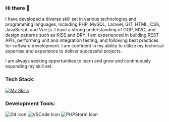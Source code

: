 ### Hi there 👋

<!--
**ojcis/ojcis** is a ✨ _special_ ✨ repository because its `README.md` (this file) appears on your GitHub profile.

Here are some ideas to get you started:

- 🔭 I’m currently working on ...
- 🌱 I’m currently learning ...
- 👯 I’m looking to collaborate on ...
- 🤔 I’m looking for help with ...
- 💬 Ask me about ...
- 📫 How to reach me: ...
- 😄 Pronouns: ...
- ⚡ Fun fact: ...
-->
I have developed a diverse skill set in various technologies and programming languages, including PHP, MySQL, Laravel, GIT, HTML, CSS, JavaScript, and Vue.js. I have a strong understanding of OOP, MVC, and design patterns such as KISS and DRY. I am experienced in building REST APIs, performing unit and integration testing, and following best practices for software development. I am confident in my ability to utilize my technical expertise and experience to deliver successful projects.

I am always seeking opportunities to learn and grow and continuously expanding my skill set.

### Tech Stack:
[![My Skills](https://skillicons.dev/icons?i=php,laravel,mysql,js,ts,html,css,vue,tailwind,bootstrap)]((https://skillicons.dev))

### Development Tools:

![Git Icon](icons/git.png) ![VSCode Icon](icons/vscode.png) ![PHPStorm Icon](icons/phpstorm.png)


